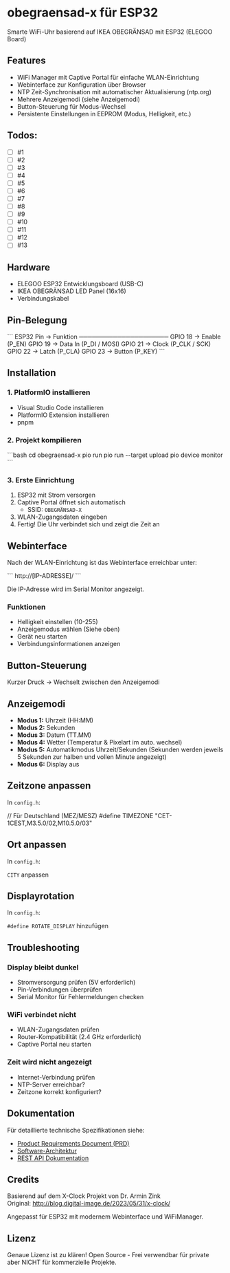 # obegraensad-x für ESP32

Smarte WiFi-Uhr basierend auf IKEA OBEGRÄNSAD mit ESP32 (ELEGOO Board)

## Features

- WiFi Manager mit Captive Portal für einfache WLAN-Einrichtung
- Webinterface zur Konfiguration über Browser
- NTP Zeit-Synchronisation mit automatischer Aktualisierung (ntp.org)
- Mehrere Anzeigemodi (siehe Anzeigemodi)
- Button-Steuerung für Modus-Wechsel
- Persistente Einstellungen in EEPROM (Modus, Helligkeit, etc.)

## Todos:
- [ ] #1
- [ ] #2
- [ ] #3
- [ ] #4
- [ ] #5
- [ ] #6
- [ ] #7
- [ ] #8
- [ ] #9
- [ ] #10
- [ ] #11
- [ ] #12
- [ ] #13

## Hardware

- ELEGOO ESP32 Entwicklungsboard (USB-C)
- IKEA OBEGRÄNSAD LED Panel (16x16)
- Verbindungskabel

## Pin-Belegung

\`\`\`
ESP32 Pin  →  Funktion
─────────────────────
GPIO 18    →  Enable (P_EN)
GPIO 19    →  Data In (P_DI / MOSI)
GPIO 21    →  Clock (P_CLK / SCK)
GPIO 22    →  Latch (P_CLA)
GPIO 23    →  Button (P_KEY)
\`\`\`

## Installation

### 1. PlatformIO installieren

- Visual Studio Code installieren
- PlatformIO Extension installieren
- pnpm

### 2. Projekt kompilieren

\`\`\`bash
cd obegraensad-x
pio run
pio run --target upload
pio device monitor
\`\`\`

### 3. Erste Einrichtung

1. ESP32 mit Strom versorgen
2. Captive Portal öffnet sich automatisch
   - SSID: `OBEGRÄNSAD-X`
3. WLAN-Zugangsdaten eingeben
4. Fertig! Die Uhr verbindet sich und zeigt die Zeit an

## Webinterface

Nach der WLAN-Einrichtung ist das Webinterface erreichbar unter:

\`\`\`
http://[IP-ADRESSE]/
\`\`\`

Die IP-Adresse wird im Serial Monitor angezeigt.

### Funktionen

- Helligkeit einstellen (10-255)
- Anzeigemodus wählen (Siehe oben)
- Gerät neu starten
- Verbindungsinformationen anzeigen

## Button-Steuerung

Kurzer Druck → Wechselt zwischen den Anzeigemodi

## Anzeigemodi

- **Modus 1:** Uhrzeit (HH:MM)
- **Modus 2:** Sekunden
- **Modus 3:** Datum (TT.MM)
- **Modus 4:** Wetter (Temperatur & Pixelart im auto. wechsel)
- **Modus 5:** Automatikmodus Uhrzeit/Sekunden (Sekunden werden jeweils 5 Sekunden zur halben und vollen Minute angezeigt)
- **Modus 6:** Display aus

## Zeitzone anpassen

In `config.h`:

// Für Deutschland (MEZ/MESZ)
#define TIMEZONE "CET-1CEST,M3.5.0/02,M10.5.0/03"

## Ort anpassen

In `config.h`:

`CITY` anpassen

## Displayrotation

In `config.h`:

`#define ROTATE_DISPLAY` hinzufügen

## Troubleshooting

### Display bleibt dunkel
- Stromversorgung prüfen (5V erforderlich)
- Pin-Verbindungen überprüfen
- Serial Monitor für Fehlermeldungen checken

### WiFi verbindet nicht
- WLAN-Zugangsdaten prüfen
- Router-Kompatibilität (2.4 GHz erforderlich)
- Captive Portal neu starten

### Zeit wird nicht angezeigt
- Internet-Verbindung prüfen
- NTP-Server erreichbar?
- Zeitzone korrekt konfiguriert?

## Dokumentation

Für detaillierte technische Spezifikationen siehe:

- [Product Requirements Document (PRD)](docs/PRD.md)
- [Software-Architektur](docs/ARCHITECTURE.md)
- [REST API Dokumentation](docs/API.md)

## Credits

Basierend auf dem X-Clock Projekt von Dr. Armin Zink  
Original: http://blog.digital-image.de/2023/05/31/x-clock/

Angepasst für ESP32 mit modernem Webinterface und WiFiManager.

## Lizenz

Genaue Lizenz ist zu klären!
Open Source - Frei verwendbar für private aber NICHT für kommerzielle Projekte.
